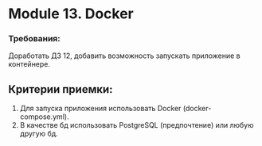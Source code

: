 # Module 13. Docker

### Требования:
Доработать ДЗ 12, добавить возможность запускать приложение в контейнере.

## Критерии приемки:

1. Для запуска приложения использовать Docker (docker-compose.yml).
2. В качестве бд использовать PostgreSQL (предпочтение) или любую другую бд.